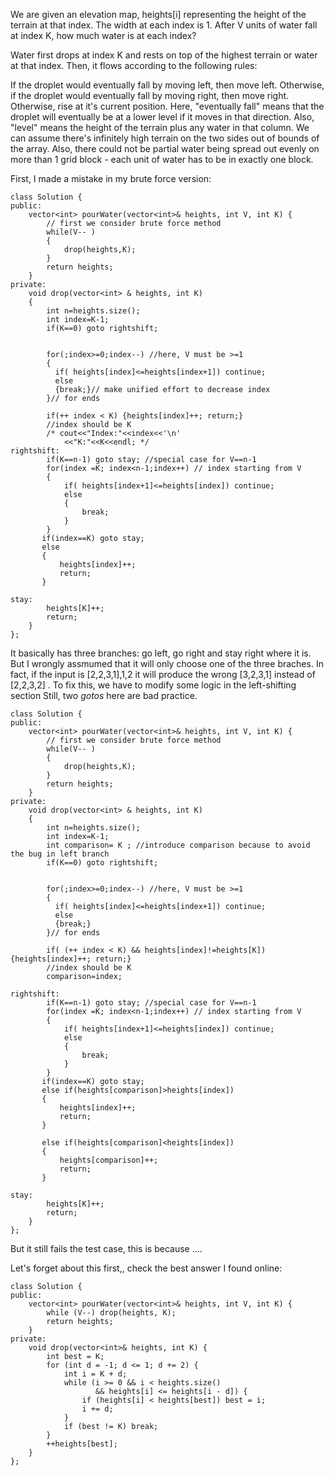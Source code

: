 We are given an elevation map, heights[i] representing the height of the terrain at that index. The width at each index is 1. After V units of water fall at index K, how much water is at each index?

Water first drops at index K and rests on top of the highest terrain or water at that index. Then, it flows according to the following rules:

If the droplet would eventually fall by moving left, then move left.
Otherwise, if the droplet would eventually fall by moving right, then move right.
Otherwise, rise at it's current position.
Here, "eventually fall" means that the droplet will eventually be at a lower level if it moves in that direction. Also, "level" means the height of the terrain plus any water in that column.
We can assume there's infinitely high terrain on the two sides out of bounds of the array. Also, there could not be partial water being spread out evenly on more than 1 grid block - each unit of water has to be in exactly one block.

First, I made a mistake in my brute force version:
```
class Solution {
public:
    vector<int> pourWater(vector<int>& heights, int V, int K) {
        // first we consider brute force method 
        while(V-- )
        {
            drop(heights,K);
        }
        return heights;
    }
private:
    void drop(vector<int> & heights, int K)
    {   
        int n=heights.size();
        int index=K-1;
        if(K==0) goto rightshift;
        
        
        for(;index>=0;index--) //here, V must be >=1 
        {
          if( heights[index]<=heights[index+1]) continue;
          else 
          {break;}// make unified effort to decrease index 
        }// for ends
        
        if(++ index < K) {heights[index]++; return;} 
        //index should be K 
        /* cout<<"Index:"<<index<<'\n'
            <<"K:"<<K<<endl; */
rightshift:
        if(K==n-1) goto stay; //special case for V==n-1
        for(index =K; index<n-1;index++) // index starting from V
        {
            if( heights[index+1]<=heights[index]) continue;
            else
            {
                break; 
            }
        }
       if(index==K) goto stay;
       else
       {
           heights[index]++;
           return;
       }
        
stay:
        heights[K]++;
        return;
    }
};
```

It basically has three branches: go left, go right and stay right where it is. But I wrongly assmumed that it will only choose one of the three braches. In fact, if the input is [2,2,3,1],1,2 it will produce the wrong [3,2,3,1] instead of [2,2,3,2] . To fix this, we have to modify some logic in the left-shifting section
Still, two *gotos* here are bad practice.



```
class Solution {
public:
    vector<int> pourWater(vector<int>& heights, int V, int K) {
        // first we consider brute force method 
        while(V-- )
        {
            drop(heights,K);
        }
        return heights;
    }
private:
    void drop(vector<int> & heights, int K)
    {   
        int n=heights.size();
        int index=K-1;
        int comparison= K ; //introduce comparison because to avoid the bug in left branch
        if(K==0) goto rightshift;
        
        
        for(;index>=0;index--) //here, V must be >=1 
        {
          if( heights[index]<=heights[index+1]) continue;
          else 
          {break;}
        }// for ends
        
        if( (++ index < K) && heights[index]!=heights[K]) {heights[index]++; return;} 
        //index should be K 
        comparison=index;
       
rightshift:
        if(K==n-1) goto stay; //special case for V==n-1
        for(index =K; index<n-1;index++) // index starting from V
        {
            if( heights[index+1]<=heights[index]) continue;
            else
            {
                break; 
            }
        }
       if(index==K) goto stay;
       else if(heights[comparison]>heights[index])
       {
           heights[index]++;
           return;
       }
       
       else if(heights[comparison]<heights[index])
       {
           heights[comparison]++;
           return;
       }
        
stay:
        heights[K]++;
        return;
    }
};
```

But it still fails the test case, this is because ....

Let's forget about this first,,
check the best answer I found online:


```
class Solution {
public:
    vector<int> pourWater(vector<int>& heights, int V, int K) {
        while (V--) drop(heights, K);
        return heights;    
    }
private:
    void drop(vector<int>& heights, int K) {
        int best = K;
        for (int d = -1; d <= 1; d += 2) {
            int i = K + d;
            while (i >= 0 && i < heights.size() 
                   && heights[i] <= heights[i - d]) {
                if (heights[i] < heights[best]) best = i;
                i += d;
            }
            if (best != K) break;
        }
        ++heights[best];
    }
};
```
                                               
                                               
